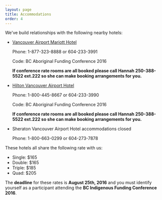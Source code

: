 ```yaml
---
layout: page
title: Accommodations
order: 4
---
```


We've build relationships with the following nearby hotels:

* [Vancouver Airport Mariott Hotel](http://cwp.marriott.com/yvrsa/bcafcsep2016/) 

  Phone: 1-877-323-8888 or 604-233-3991
  
  Code: BC Aboriginal Funding Conference 2016
  
  **If conference rate rooms are all booked please call Hannah 250-388-5522 ext.222 so she can make booking arrangements for you.**

* [Hilton Vancouver Airport Hotel](http://www.hilton.com/en/hi/groups/personalized/Y/YVRAHHF-BCAFC-20160921/index.jhtml?WT.mc_id=POG)

  Phone: 1-800-445-8667 or 604-233-3990
  
  Code: BC Aboriginal Funding Conference 2016
  
  **If conference rate rooms are all booked please call Hannah 250-388-5522 ext.222 so she can make booking arrangements for you.**
  
* Sheraton Vancouver Airport Hotel accommodations closed

  Phone: 1-800-663-0299 or 604-273-7878


These hotels all share the following rate with us:

* Single: $165
* Double: $165
* Triple: $185
* Quad: $205

The **deadline** for these rates is **August 25th, 2016** and you must identify yourself as a participant attending the **BC Indigenous Funding Conference 2016**.
